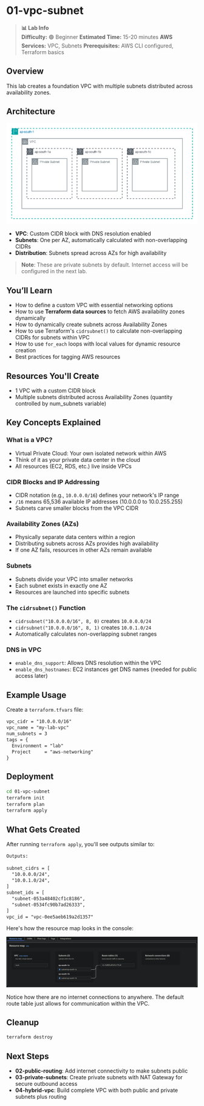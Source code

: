 # 01-vpc-subnet

> **📊 Lab Info**  
> **Difficulty:** 🟢 Beginner
> **Estimated Time:** 15-20 minutes
> **AWS Services:** VPC, Subnets
> **Prerequisites:** AWS CLI configured, Terraform basics

## Overview

This lab creates a foundation VPC with multiple subnets distributed across availability zones.

## Architecture

![VPC Architecture](./01-vpc.drawio.png)

- **VPC**: Custom CIDR block with DNS resolution enabled
- **Subnets**: One per AZ, automatically calculated with non-overlapping CIDRs
- **Distribution**: Subnets spread across AZs for high availability

> **Note**: These are private subnets by default. Internet access will be configured in the next lab.

## You’ll Learn

- How to define a custom VPC with essential networking options
- How to use **Terraform data sources** to fetch AWS availability zones dynamically
- How to dynamically create subnets across Availability Zones
- How to use Terraform's `cidrsubnet()` to calculate non-overlapping CIDRs for subnets within VPC
- How to use `for_each` loops with local values for dynamic resource creation
- Best practices for tagging AWS resources

## Resources You'll Create

- 1 VPC with a custom CIDR block
- Multiple subnets distributed across Availability Zones (quantity controlled by num_subnets variable)

## Key Concepts Explained

### What is a VPC?

- Virtual Private Cloud: Your own isolated network within AWS
- Think of it as your private data center in the cloud
- All resources (EC2, RDS, etc.) live inside VPCs

### CIDR Blocks and IP Addressing

- CIDR notation (e.g., `10.0.0.0/16`) defines your network's IP range
- `/16` means 65,536 available IP addresses (10.0.0.0 to 10.0.255.255)
- Subnets carve smaller blocks from the VPC CIDR

### Availability Zones (AZs)

- Physically separate data centers within a region
- Distributing subnets across AZs provides high availability
- If one AZ fails, resources in other AZs remain available

### Subnets

- Subnets divide your VPC into smaller networks
- Each subnet exists in exactly one AZ
- Resources are launched into specific subnets

### The `cidrsubnet()` Function

- `cidrsubnet("10.0.0.0/16", 8, 0)` creates `10.0.0.0/24`
- `cidrsubnet("10.0.0.0/16", 8, 1)` creates `10.0.1.0/24`
- Automatically calculates non-overlapping subnet ranges

### DNS in VPC

- `enable_dns_support`: Allows DNS resolution within the VPC
- `enable_dns_hostnames`: EC2 instances get DNS names (needed for public access later)

## Example Usage

Create a `terraform.tfvars` file:

```hcl
vpc_cidr = "10.0.0.0/16"
vpc_name = "my-lab-vpc"
num_subnets = 3
tags = {
  Environment = "lab"
  Project     = "aws-networking"
}
```

## Deployment

```bash
cd 01-vpc-subnet
terraform init
terraform plan
terraform apply
```

## What Gets Created

After running `terraform apply`, you'll see outputs similar to:

```text
Outputs:

subnet_cidrs = [
  "10.0.0.0/24",
  "10.0.1.0/24",
]
subnet_ids = [
  "subnet-053a48402cf1c8186",
  "subnet-0534fc90b7ad26333",
]
vpc_id = "vpc-0ee5aeb619a2d1357"
```

Here's how the resource map looks in the console:

![Resource Map](./resource_map.png)

Notice how there are no internet connections to anywhere. The default route table just allows for communication within the VPC.

## Cleanup

```bash
terraform destroy
```

## Next Steps

- **02-public-routing**: Add internet connectivity to make subnets public
- **03-private-subnets**: Create private subnets with NAT Gateway for secure outbound access
- **04-hybrid-vpc**: Build complete VPC with both public and private subnets plus routing
